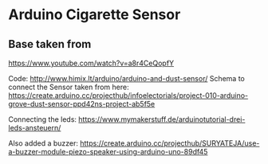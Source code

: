 # Arduino Cigarette Sensor

## Base taken from
https://www.youtube.com/watch?v=a8r4CeQopfY

Code: http://www.himix.lt/arduino/arduino-and-dust-sensor/
Schema to connect the Sensor taken from here:
https://create.arduino.cc/projecthub/infoelectorials/project-010-arduino-grove-dust-sensor-ppd42ns-project-ab5f5e


Connecting the leds:
https://www.mymakerstuff.de/arduinotutorial-drei-leds-ansteuern/


Also added a buzzer:
https://create.arduino.cc/projecthub/SURYATEJA/use-a-buzzer-module-piezo-speaker-using-arduino-uno-89df45


